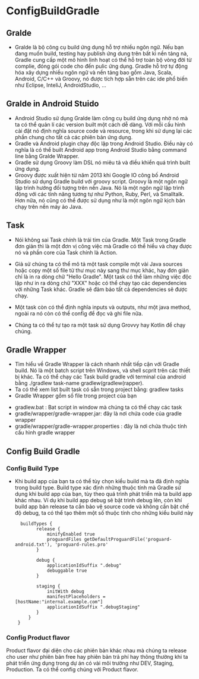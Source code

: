 # ConfigBuildGradle
## Gralde 
- Gralde là bộ công cụ build ứng dụng hỗ trợ nhiều ngôn ngữ. Nếu bạn đang muốn build, testing hay publish ứng dung trên bất kì nền tảng nà, Gradle cung cấp một mô hình linh hoạt có thể hỗ trợ toàn bộ vòng đời từ complie, đóng gói code cho đến pulic ứng dụng. Gradle hỗ trợ tự động hóa xây dựng nhiều ngôn ngữ và nền tảng bao gồm Java, Scala, Android, C/C++ và Groovy, nó được tích hợp sẵn trên các ide phổ biến như Eclipse, InteliJ, AndroidStudio, ...
## Gralde in Android Stuido 
- Android Studio sử dụng Gralde làm công cụ build ứng dụng nhờ nó mà ta có thể quản lí các version built một cách dễ dàng. Với mỗi cấu hình cài đặt nó định nghĩa source code và resource, trong khi sử dụng lại các phần chung cho tất cả các phiên bản ứng dụng.
- Gradle và Android plugin chạy độc lập trong Android Studio. Điều này có nghĩa là có thể built Android app trong Android Studio bằng command line bằng Gralde Wrapper.
- Gradle sử dụng Groovy làm DSL nó miêu tả và điều khiển quá trình built ứng dụng.
- Groovy được xuất hiện từ năm 2013 khi Google IO công bố Android Studio sử dụng Gradle build với groovy script. Groovy là một ngôn ngữ lập trình hướng đối tượng trên nền Java. Nó là một ngôn ngữ lập trình động với các tính năng tương tự như Python, Ruby, Perl, và Smalltalk. Hơn nữa, nó cũng có thể được sử dụng như là một ngôn ngữ kịch bản chạy trên nền máy ảo Java.
## Task
- Nói không sai Task chính là trái tim của Gradle. Một Task trong Gradle đơn giản thì là một đơn vị công việc mà Gradle có thể hiểu và chạy được nó và phần core của Task chính là Action.

- Giả sử chúng ta có thể mô tả một task compile một vài Java sources hoặc copy một số file từ thư mục này sang thư mục khác, hay đơn giản chỉ là in ra dòng chữ "Hello Gradle". Một task có thể làm những việc độc lập như in ra dòng chữ "XXX" hoặc có thể chạy tạo các dependencies với những Task khác. Gradle sẽ đảm bảo tất cả dependencies sẽ được chạy.

- Một task còn có thể định nghĩa inputs và outputs, như một java method, ngoài ra nó còn có thể config để đọc và ghi file nữa.
- Chúng ta có thể tự tạo ra một task sử dụng Grovvy hay Kotlin để chạy chúng. 
## Gradle Wrapper
- Tìm hiểu về Gradle Wrapper là cách nhanh nhất tiếp cận với Gradle build. Nó là một batch script trên Windows, và shell scprit trên các thiết bị khác. Ta có thể chạy các Task build gradle với terminal của android bằng ./gradlew task-name gradlew(gradlew(rapper).
- Ta có thể xem list  built task có sẵn trong project bằng:  gradlew tasks
- Gradle Wrapper gồm số file trong project của bạn 
+ gradlew.bat : Bat script in window mà chúng ta có thể chạy các task
+ gradle/wrapper/gradle-wrapper.jar: đây là nơi chứa code của gradle wrapper
+ gradle/wrapper/gradle-wrapper.properties : đây là nơi chứa thuộc tính cấu hình gradle wrapper
## Config Build Gradle
### Config Build Type
- Khi build app của bạn ta có thể tùy chọn kiểu build mà ta đã định nghĩa trong build type. Build type xác định những thuộc tính mà Gradle sử dụng khi build app của bạn, tùy theo quá trình phát triển mà ta build app khác nhau. Ví dụ khi build app debug sẽ bật trình debug lên, còn khí build app bản release ta cần bảo vệ source code và không cần bật chế độ debug, ta có thể tạo thêm một số thuộc tính cho những kiểu build này

        buildTypes {
              release {
                  minifyEnabled true
                  proguardFiles getDefaultProguardFile('proguard-android.txt'), 'proguard-rules.pro'
              }

              debug {
                  applicationIdSuffix ".debug"
                  debuggable true
              }
              
              staging {
                  initWith debug
                  manifestPlaceholders = [hostName:"internal.example.com"]
                  applicationIdSuffix ".debugStaging"
              }
           }
       }
       
### Config Product flavor
Product flavor đại diện cho các phiên bản khác nhau mà chúng ta release cho user như phiên bản free hay phiên bản trả phí hay thông thường khi ta phát triển ứng dụng trong dự án có vài môi trường như DEV, Staging, Production. Ta có thể config chúng với Product flavor.








 
